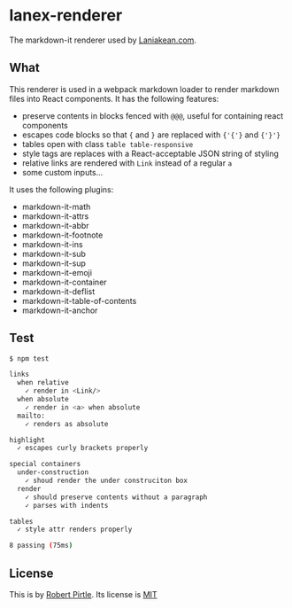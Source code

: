 # lanex-renderer

The markdown-it renderer used by [Laniakean.com](https://laniakean.com/).

## What

This renderer is used in a webpack markdown loader to render markdown files into React components. It has the following features:

* preserve contents in blocks fenced with `@@@`, useful for containing react components
* escapes code blocks so that `{` and `}` are replaced with `{'{'}` and `{'}'}`
* tables open with class `table table-responsive`
* style tags are replaces with a React-acceptable JSON string of styling
* relative links are rendered with `Link` instead of a regular `a`
* some custom inputs...

It uses the following plugins:
* markdown-it-math
* markdown-it-attrs
* markdown-it-abbr
* markdown-it-footnote
* markdown-it-ins
* markdown-it-sub
* markdown-it-sup
* markdown-it-emoji
* markdown-it-container
* markdown-it-deflist
* markdown-it-table-of-contents
* markdown-it-anchor

## Test

```sh
$ npm test

links
  when relative
    ✓ render in <Link/>
  when absolute
    ✓ render in <a> when absolute
  mailto:
    ✓ renders as absolute

highlight
  ✓ escapes curly brackets properly

special containers
  under-construction
    ✓ shoud render the under construciton box
  render
    ✓ should preserve contents without a paragraph
    ✓ parses with indents

tables
  ✓ style attr renders properly

8 passing (75ms)
```

## License

This is by [Robert Pirtle](https://pirtle.xyz). Its license is [MIT](https://choosealicense.com/licenses/mit/)
